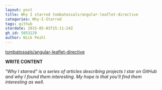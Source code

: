 ```yaml
---
layout: post
title: Why I starred tombatossals/angular-leaflet-directive
categories: Why-I-Starred
tags: github
stardate: 2015-05-03T15:11:24Z
gh_id: 5853229
author: Nick Peihl
---
```


[tombatossals/angular-leaflet-directive](https://github.com/tombatossals/angular-leaflet-directive)

**WRITE CONTENT**

*"Why I starred" is a series of articles describing projects I star on GitHub and why I found them interesting. My hope is that you'll find them interesting as well.*

